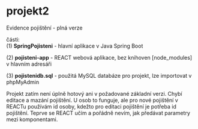 # projekt2
Evidence pojištění - plná verze

části:  
(1) **SpringPojisteni** - hlavní aplikace v Java Spring Boot

(2) **pojisteni-app** - REACT webová aplikace, bez knihoven [node_modules] v hlavním adresáři

(3) **pojistenidb.sql** - použitá MySQL databáze pro projekt, lze importovat v phpMyAdmin

Projekt zatím není úplně hotový ani v požadované základní verzi. Chybí editace a mazání pojištění. U osob to funguje, ale pro nové pojištění v REACTu používám id osoby, kdežto pro editaci pojištění je potřeba id pojištění. Teprve se REACT učím a pořádně nevím, jak předávat parametry mezi komponentami. 
